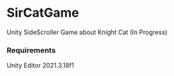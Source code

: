 # SirCatGame
Unity SideScroller Game about Knight Cat (In Progress)

### Requirements
Unity Editor 2021.3.18f1
